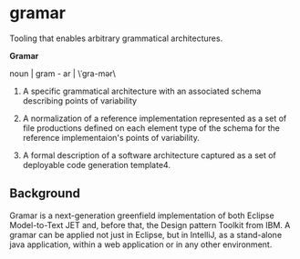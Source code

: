 # gramar
Tooling that enables arbitrary grammatical architectures.  

**Gramar** 

noun | gram - ar | \ˈgra-mər\

1. A specific grammatical architecture with an associated schema describing points of variability
 
2. A normalization of a reference implementation represented as a set of file productions defined on each element type of the schema for the reference implementaion's points of variability.  

3. A formal description of a software architecture captured as a set of deployable code generation template4. 

## Background

Gramar is a next-generation greenfield implementation of both Eclipse Model-to-Text JET and, before that, the Design pattern Toolkit from IBM.  A gramar can be applied not just in Eclipse, but in IntelliJ, as a stand-alone java application, within a web application or in any other environment.
